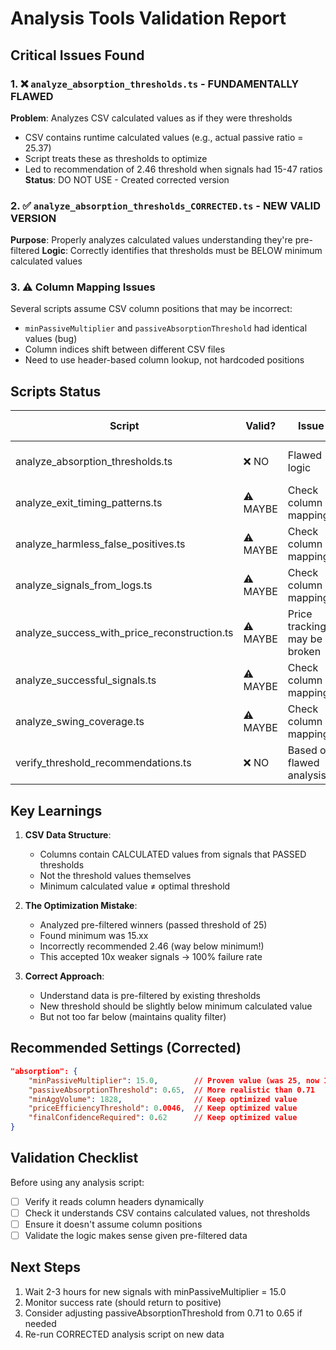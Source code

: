 # Analysis Tools Validation Report

## Critical Issues Found

### 1. ❌ `analyze_absorption_thresholds.ts` - FUNDAMENTALLY FLAWED

**Problem**: Analyzes CSV calculated values as if they were thresholds

- CSV contains runtime calculated values (e.g., actual passive ratio = 25.37)
- Script treats these as thresholds to optimize
- Led to recommendation of 2.46 threshold when signals had 15-47 ratios
  **Status**: DO NOT USE - Created corrected version

### 2. ✅ `analyze_absorption_thresholds_CORRECTED.ts` - NEW VALID VERSION

**Purpose**: Properly analyzes calculated values understanding they're pre-filtered
**Logic**: Correctly identifies that thresholds must be BELOW minimum calculated values

### 3. ⚠️ Column Mapping Issues

Several scripts assume CSV column positions that may be incorrect:

- `minPassiveMultiplier` and `passiveAbsorptionThreshold` had identical values (bug)
- Column indices shift between different CSV files
- Need to use header-based column lookup, not hardcoded positions

## Scripts Status

| Script                                       | Valid?   | Issue                        | Action Needed         |
| -------------------------------------------- | -------- | ---------------------------- | --------------------- |
| analyze_absorption_thresholds.ts             | ❌ NO    | Flawed logic                 | Use CORRECTED version |
| analyze_exit_timing_patterns.ts              | ⚠️ MAYBE | Check column mappings        | Verify columns        |
| analyze_harmless_false_positives.ts          | ⚠️ MAYBE | Check column mappings        | Verify columns        |
| analyze_signals_from_logs.ts                 | ⚠️ MAYBE | Check column mappings        | Verify columns        |
| analyze_success_with_price_reconstruction.ts | ⚠️ MAYBE | Price tracking may be broken | Verify price data     |
| analyze_successful_signals.ts                | ⚠️ MAYBE | Check column mappings        | Verify columns        |
| analyze_swing_coverage.ts                    | ⚠️ MAYBE | Check column mappings        | Verify columns        |
| verify_threshold_recommendations.ts          | ❌ NO    | Based on flawed analysis     | Do not use            |

## Key Learnings

1. **CSV Data Structure**:
    - Columns contain CALCULATED values from signals that PASSED thresholds
    - Not the threshold values themselves
    - Minimum calculated value ≠ optimal threshold

2. **The Optimization Mistake**:
    - Analyzed pre-filtered winners (passed threshold of 25)
    - Found minimum was 15.xx
    - Incorrectly recommended 2.46 (way below minimum!)
    - This accepted 10x weaker signals → 100% failure rate

3. **Correct Approach**:
    - Understand data is pre-filtered by existing thresholds
    - New threshold should be slightly below minimum calculated value
    - But not too far below (maintains quality filter)

## Recommended Settings (Corrected)

```json
"absorption": {
    "minPassiveMultiplier": 15.0,        // Proven value (was 25, now 15)
    "passiveAbsorptionThreshold": 0.65,  // More realistic than 0.71
    "minAggVolume": 1828,                // Keep optimized value
    "priceEfficiencyThreshold": 0.0046,  // Keep optimized value
    "finalConfidenceRequired": 0.62      // Keep optimized value
}
```

## Validation Checklist

Before using any analysis script:

- [ ] Verify it reads column headers dynamically
- [ ] Check it understands CSV contains calculated values, not thresholds
- [ ] Ensure it doesn't assume column positions
- [ ] Validate the logic makes sense given pre-filtered data

## Next Steps

1. Wait 2-3 hours for new signals with minPassiveMultiplier = 15.0
2. Monitor success rate (should return to positive)
3. Consider adjusting passiveAbsorptionThreshold from 0.71 to 0.65 if needed
4. Re-run CORRECTED analysis script on new data
